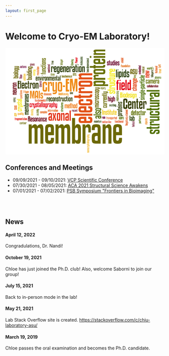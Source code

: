 ```yaml
---
layout: first_page
---
```



# Welcome to Cryo-EM Laboratory!

<img src="images/wordle.png" alt="wordle" align="middle" width="800">
<br>

## Conferences and Meetings
- 09/09/2021 - 09/10/2021: [VCP Scientific Conference](https://hopin.com/events/vcp-scientific-conference-2021)
- 07/30/2021 - 08/05/2021: [ACA 2021 Structural Science Awakens](https://www.acameeting.com/call-for-papers-2021)
- 07/01/2021 - 07/02/2021: [PSB Symposium "Frontiers in Bioimaging"](https://www.esrf.fr/home/events/conferences/2021/psb-symposium-frontiers-in-bioimaging/call-for-abstracts-for-poster-and-oral-contributions.html)

<br>

<br>

## News
#### April 12, 2022
Congradulations, Dr. Nandi!

#### October 19, 2021
Chloe has just joined the Ph.D. club!  Also, welcome Saborni to join our group!

#### July 15, 2021
Back to in-person mode in the lab!

#### May 21, 2021
Lab Stack Overflow site is created.  https://stackoverflow.com/c/chiu-laboratory-asu/

#### March 19, 2019
Chloe passes the oral examination and becomes the Ph.D. candidate.
